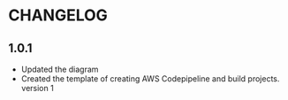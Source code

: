 # CHANGELOG

## 1.0.1
- Updated the diagram
- Created the template of creating AWS Codepipeline and build projects. version 1
